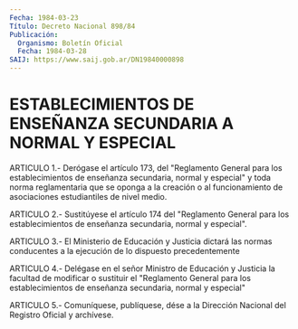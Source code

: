 ```yaml
---
Fecha: 1984-03-23
Título: Decreto Nacional 898/84
Publicación:
  Organismo: Boletín Oficial
  Fecha: 1984-03-28
SAIJ: https://www.saij.gob.ar/DN19840000898
---
```

# ESTABLECIMIENTOS DE ENSEÑANZA SECUNDARIA A NORMAL Y ESPECIAL

<a id="1"></a>
ARTICULO  1.-  Derógase  el  artículo  173, del "Reglamento General para  los  establecimientos  de  enseñanza  secundaria,   normal  y especial" y toda norma reglamentaria que se oponga a la creación  o al  funcionamiento  de  asociaciones  estudiantiles de nivel medio.

<a id="2"></a>
ARTICULO  2.-  Sustitúyese  el artículo 174 del "Reglamento General para  los  establecimientos  de   enseñanza  secundaria,  normal  y especial".

<a id="3"></a>
ARTICULO  3.-  El  Ministerio  de  Educación y Justicia dictará las normas conducentes a la ejecución de  lo  dispuesto precedentemente

<a id="4"></a>
ARTICULO  4.- Delégase en el señor Ministro de Educación y Justicia la facultad  de  modificar  o sustituir el "Reglamento General para los establecimientos de enseñanza  secundaria,  normal  y especial"

<a id="5"></a>
ARTICULO  5.- Comuníquese, publíquese, dése a la Dirección Nacional del Registro Oficial y archívese.